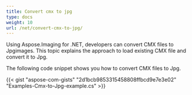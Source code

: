 ```yaml
---
title: Convert cmx to jpg
type: docs
weight: 10
url: /net/convert-cmx-to-jpg/
---
```


Using Aspose.Imaging for .NET, developers can convert CMX files to Jpgimages. This topic explains the approach to load existing CMX file and convert it to Jpg.

The following code snippet shows you how to convert CMX files to Jpg.

{{< gist "aspose-com-gists" "2d1bcb9853315458808ffbcd9e7e3e02" "Examples-Cmx-to-Jpg-example.cs" >}}




